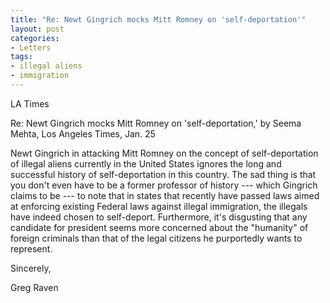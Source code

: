 ```yaml
---
title: "Re: Newt Gingrich mocks Mitt Romney on 'self-deportation'"
layout: post
categories:
- Letters
tags:
- illegal aliens
- immigration
---
```


LA Times

Re: Newt Gingrich mocks Mitt Romney on 'self-deportation,' by Seema Mehta, Los Angeles Times, Jan. 25  
  
Newt Gingrich in attacking Mitt Romney on the concept of self-deportation of illegal aliens currently in the United States ignores the long and successful history of self-deportation in this country. The sad thing is that you don't even have to be a former professor of history --- which Gingrich claims to be --- to note that in states that recently have passed laws aimed at enforcing existing Federal laws against illegal immigration, the illegals have indeed chosen to self-deport. Furthermore, it's disgusting that any candidate for president seems more concerned about the "humanity" of foreign criminals than that of the legal citizens he purportedly wants to represent.

Sincerely,

Greg Raven